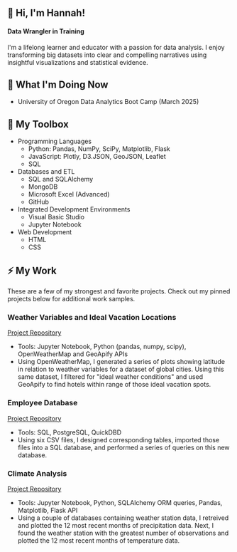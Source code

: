 ## 👋 Hi, I'm Hannah! 

#### Data Wrangler in Training 
I'm a lifelong learner and educator with a passion for data analysis. I enjoy transforming big datasets into clear and compelling narratives using insightful visualizations and statistical evidence. 

## 🌱 What I'm Doing Now
- University of Oregon Data Analytics Boot Camp (March 2025)
  
## 🧰 My Toolbox
- Programming Languages
  - Python: Pandas, NumPy, SciPy, Matplotlib, Flask
  - JavaScript: Plotly, D3.JSON, GeoJSON, Leaflet
  - SQL
- Databases and ETL
  - SQL and SQLAlchemy
  - MongoDB
  - Microsoft Excel (Advanced)
  - GitHub
- Integrated Development Environments
  - Visual Basic Studio
  - Jupyter Notebook
- Web Development
  - HTML
  - CSS
 
## ⚡ My Work
These are a few of my strongest and favorite projects. Check out my pinned projects below for additional work samples. 

### Weather Variables and Ideal Vacation Locations
[Project Repository](https://github.com/hmk81996/python-api-challenge/tree/main)
- Tools: Jupyter Notebook, Python (pandas, numpy, scipy), OpenWeatherMap and GeoApify APIs
- Using OpenWeatherMap, I generated a series of plots showing latitude in relation to weather variables for a dataset of global cities. Using this same dataset, I filtered for "ideal weather conditions" and used GeoApify to find hotels within range of those ideal vacation spots.

### Employee Database
[Project Repository](https://github.com/hmk81996/sql-challenge)
- Tools: SQL, PostgreSQL, QuickDBD
- Using six CSV files, I designed corresponding tables, imported those files into a SQL database, and performed a series of queries on this new database.

### Climate Analysis
[Project Repository](https://github.com/hmk81996/sqlalchemy-challenge/tree/main)
- Tools: Jupyter Notebook, Python, SQLAlchemy ORM queries, Pandas, Matplotlib, Flask API
- Using a couple of databases containing weather station data, I retreived and plotted the 12 most recent months of precipitation data. Next, I found the weather station with the greatest number of observations and plotted the 12 most recent months of temperature data.


<!--
**hmk81996/hmk81996** is a ✨ _special_ ✨ repository because its `README.md` (this file) appears on your GitHub profile.

Here are some ideas to get you started:

- 🔭 I’m currently working on ...
- 🌱 I’m currently learning ...
- 👯 I’m looking to collaborate on ...
- 🤔 I’m looking for help with ...
- 💬 Ask me about ...
- 📫 How to reach me: ...
- 😄 Pronouns: ...
- ⚡ Fun fact: ...


## 📫 How to reach me:
📧 Email: hmk81996@gmail.com
💼 LinkedIn:
-->
